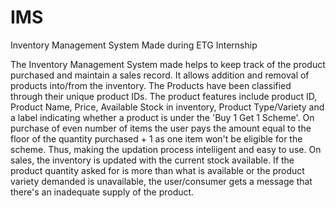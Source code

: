 # IMS
Inventory Management System Made during ETG Internship

The Inventory Management System made helps to keep track of the product purchased and maintain a sales record.
It allows addition and removal of products into/from the inventory. The Products have been classified through their unique product IDs. The product features include product ID, Product Name, Price, Available Stock in inventory, Product Type/Variety and a label indicating whether a product is under the 'Buy 1 Get 1 Scheme'.
On purchase of even number of items the user pays the amount equal to the floor of the quantity purchased + 1 as one item won't be eligible for the scheme. 
Thus, making the updation process inteliigent and easy to use.
On sales, the inventory is updated with the current stock available.
If the product quantity asked for is more than what is available or the product variety demanded is unavailable, the user/consumer gets a message that there's an inadequate supply of the product.
